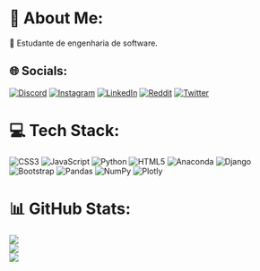 # 💫 About Me:
🔭 Estudante de engenharia de software.


## 🌐 Socials:
[![Discord](https://img.shields.io/badge/Discord-%237289DA.svg?logo=discord&logoColor=white)](https://discord.gg/GAPE#0519) [![Instagram](https://img.shields.io/badge/Instagram-%23E4405F.svg?logo=Instagram&logoColor=white)](https://instagram.com/geislangabriel) [![LinkedIn](https://img.shields.io/badge/LinkedIn-%230077B5.svg?logo=linkedin&logoColor=white)](https://linkedin.com/in/https://www.linkedin.com/in/geisl%C3%A2n-gabriel-694987230/) [![Reddit](https://img.shields.io/badge/Reddit-%23FF4500.svg?logo=Reddit&logoColor=white)](https://reddit.com/user/https://www.reddit.com/user/geislangabriel) [![Twitter](https://img.shields.io/badge/Twitter-%231DA1F2.svg?logo=Twitter&logoColor=white)](https://twitter.com/geislann) 

# 💻 Tech Stack:
![CSS3](https://img.shields.io/badge/css3-%231572B6.svg?style=flat&logo=css3&logoColor=white) ![JavaScript](https://img.shields.io/badge/Plotly-%233F4F75.svg?style=flat&logo=plotly&logoColor=white) ![Python](https://img.shields.io/badge/javascript-%23323330.svg?style=flat&logo=javascript&logoColor=%23F7DF1E) ![HTML5](https://img.shields.io/badge/html5-%23E34F26.svg?style=flat&logo=html5&logoColor=white) ![Anaconda](https://img.shields.io/badge/Anaconda-%2344A833.svg?style=flat&logo=anaconda&logoColor=white) ![Django](https://img.shields.io/badge/django-%23092E20.svg?style=flat&logo=django&logoColor=white) ![Bootstrap](https://img.shields.io/badge/bootstrap-%23563D7C.svg?style=flat&logo=bootstrap&logoColor=white) ![Pandas](https://img.shields.io/badge/pandas-%23150458.svg?style=flat&logo=pandas&logoColor=white) ![NumPy](https://img.shields.io/badge/numpy-%23013243.svg?style=flat&logo=numpy&logoColor=white) ![Plotly](https://img.shields.io/badge/python-3670A0?style=flat&logo=python&logoColor=ffdd54)
# 📊 GitHub Stats:
![](https://github-readme-stats.vercel.app/api?username=geislangabriel&theme=dark&hide_border=true&include_all_commits=false&count_private=false)<br/>
![](https://github-readme-streak-stats.herokuapp.com/?user=geislangabriel&theme=dark&hide_border=true)<br/>
![](https://github-readme-stats.vercel.app/api/top-langs/?username=geislangabriel&theme=dark&hide_border=true&include_all_commits=false&count_private=false&layout=compact)

<!-- Proudly created with GPRM ( https://gprm.itsvg.in ) -->
